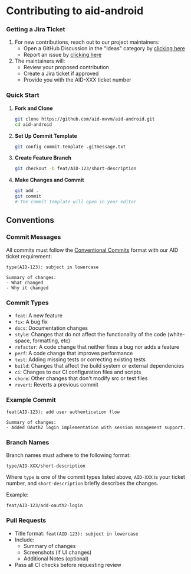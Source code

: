 # Contributing to aid-android

### Getting a Jira Ticket

1. For new contributions, reach out to our project maintainers:
   - Open a GitHub Discussion in the "Ideas" category by [clicking here](https://github.com/aid-mvvm/aid-android/discussions/categories/ideas)
   - Report an issue by [clicking here](https://github.com/aid-mvvm/aid-android/issues/new)
2. The maintainers will:
   - Review your proposed contribution
   - Create a Jira ticket if approved
   - Provide you with the AID-XXX ticket number

### Quick Start

1. **Fork and Clone**
   ```bash
   git clone https://github.com/aid-mvvm/aid-android.git
   cd aid-android
   ```

2. **Set Up Commit Template**
   ```bash
   git config commit.template .gitmessage.txt
   ```

3. **Create Feature Branch**
   ```bash
   git checkout -b feat/AID-123/short-description
   ```

4. **Make Changes and Commit**
   ```bash
   git add .
   git commit
   # The commit template will open in your editor
   ```

## Conventions

### Commit Messages

All commits must follow the [Conventional Commits](https://www.conventionalcommits.org/en/v1.0.0/) format with our AID ticket requirement:

```
type(AID-123): subject in lowercase

Summary of changes:
- What changed
- Why it changed
```

### Commit Types

- `feat`: A new feature
- `fix`: A bug fix
- `docs`: Documentation changes
- `style`: Changes that do not affect the functionality of the code (white-space, formatting, etc)
- `refactor`: A code change that neither fixes a bug nor adds a feature
- `perf`: A code change that improves performance
- `test`: Adding missing tests or correcting existing tests
- `build`: Changes that affect the build system or external dependencies
- `ci`: Changes to our CI configuration files and scripts
- `chore`: Other changes that don't modify src or test files
- `revert`: Reverts a previous commit

### Example Commit

```
feat(AID-123): add user authentication flow

Summary of changes:
- Added OAuth2 login implementation with session management support.
```

### Branch Names

Branch names must adhere to the following format:
```
type/AID-XXX/short-description
```

Where `type` is one of the commit types listed above, `AID-XXX` is your ticket number, and `short-description` briefly describes the changes.

Example:
```
feat/AID-123/add-oauth2-login
```

### Pull Requests

- Title format: `feat(AID-123): subject in lowercase`
- Include:
  - Summary of changes
  - Screenshots (if UI changes)
  - Additional Notes (optional)
- Pass all CI checks before requesting review 